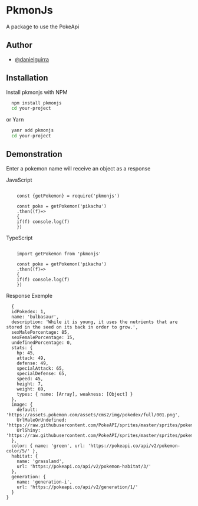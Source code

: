 # PkmonJs

A package to use the PokeApi

## Author

- [@danielguirra](https://www.github.com/danielguirra)

## Installation

Install pkmonjs with NPM

```bash
  npm install pkmonjs
  cd your-project
```

or Yarn

```bash
  yanr add pkmonjs
  cd your-project
```

## Demonstration

Enter a pokemon name will receive an object as a response

JavaScript

```JS

    const {getPokemon} = require('pkmonjs')

    const poke = getPokemon('pikachu')
    .then((f)=>
    {
    if(f) console.log(f)
    })

```

TypeScript

```TS

    import getPokemon from 'pkmonjs'

    const poke = getPokemon('pikachu')
    .then((f)=>
    {
    if(f) console.log(f)
    })
```

Response Exemple

```JS
  {
  idPokedex: 1,
  name: 'bulbasaur',
  description: 'While it is young, it uses the nutrients that are stored in the seed on its back in order to grow.',
  sexMalePorcentage: 85,
  sexFemalePorcentage: 15,
  undefinedPorcentage: 0,
  stats: {
    hp: 45,
    attack: 49,
    defense: 49,
    specialAttack: 65,
    specialDefense: 65,
    speed: 45,
    height: 7,
    weight: 69,
    types: { name: [Array], weakness: [Object] }
  },
  image: {
    default: 'https://assets.pokemon.com/assets/cms2/img/pokedex/full/001.png',
    UrlMaleOrUndefined: 'https://raw.githubusercontent.com/PokeAPI/sprites/master/sprites/pokemon/1.png',
    UrlShiny: 'https://raw.githubusercontent.com/PokeAPI/sprites/master/sprites/pokemon/shiny/1.png'
  },
  color: { name: 'green', url: 'https://pokeapi.co/api/v2/pokemon-color/5/' },
  habitat: {
    name: 'grassland',
    url: 'https://pokeapi.co/api/v2/pokemon-habitat/3/'
  },
  generation: {
    name: 'generation-i',
    url: 'https://pokeapi.co/api/v2/generation/1/'
  }
}

```
